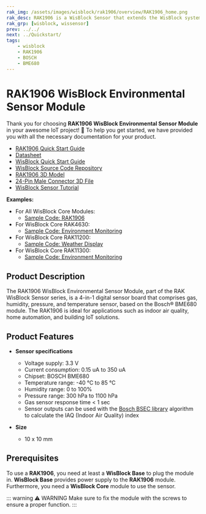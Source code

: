 ```yaml
---
rak_img: /assets/images/wisblock/rak1906/overview/RAK1906_home.png
rak_desc: RAK1906 is a WisBlock Sensor that extends the WisBlock system with a Bosch BME680 environment sensor. A ready-to-use SW library and tutorial make it easy to build a temperature and humidity data acquisition system.
rak_grp: [wisblock, wissensor]
prev: ../../
next: ../Quickstart/
tags:
    - wisblock
    - RAK1906
    - BOSCH
    - BME680
---
```


# RAK1906 WisBlock Environmental Sensor Module

Thank you for choosing **RAK1906 WisBlock Environmental Sensor Module** in your awesome IoT project! 🎉 To help you get started, we have provided you with all the necessary documentation for your product.

* [RAK1906 Quick Start Guide](../Quickstart/)
* [Datasheet](../Datasheet/)
* <a href="../../Quickstart/" target="_blank">WisBlock Quick Start Guide</a>
* [WisBlock Source Code Repository](https://github.com/RAKWireless/WisBlock/)
* [RAK1906 3D Model](https://downloads.rakwireless.com/3D_File/WisBlock/3D_RAK1906.stp)
* [24-Pin Male Connector 3D File](https://downloads.rakwireless.com/3D_File/Accessory/WisConnector/M24S1003K6M.stp)
* [WisBlock Sensor Tutorial](/Knowledge-Hub/Learn/WisBlock-Sensor-Tutorial/)

**Examples:**

- For All WisBlock Core Modules:
    * [Sample Code: RAK1906](https://github.com/RAKWireless/WisBlock/tree/master/examples/common/sensors/RAK1906_Environment_BME680)
- For WisBlock Core RAK4630:
    * [Sample Code: Environment Monitoring](https://github.com/RAKWireless/WisBlock/tree/master/examples/RAK4630/solutions/Environment_Monitoring)
- For WisBlock Core RAK11200:
    * [Sample Code: Weather Display](https://github.com/RAKWireless/WisBlock/tree/master/examples/RAK11200/solutions/weather_display)
- For WisBlock Core RAK11300:
    * [Sample Code: Environment Monitoring](https://github.com/RAKWireless/WisBlock/blob/master/examples/RAK11300/solutions/Environment_Monitoring)

## Product Description

The RAK1906 WisBlock Environmental Sensor Module, part of the RAK WisBlock Sensor series, is a 4-in-1 digital sensor board that comprises gas, humidity, pressure, and temperature sensor, based on the Bosch® BME680 module. The RAK1906 is ideal for applications such as indoor air quality, home automation, and building IoT solutions.

## Product Features

* **Sensor specifications**
    * Voltage supply: 3.3&nbsp;V
    * Current consumption: 0.15&nbsp;uA to 350&nbsp;uA
    * Chipset: BOSCH BME680
    * Temperature range: -40&nbsp;°C to 85&nbsp;°C
    * Humidity range: 0 to 100%
    * Pressure range: 300&nbsp;hPa to 1100&nbsp;hPa
    * Gas sensor response time < 1&nbsp;sec
    * Sensor outputs can be used with the [Bosch BSEC library](https://github.com/BoschSensortec/BSEC-Arduino-library) algorithm to calculate the IAQ (Indoor Air Quality) index

* **Size**
    * 10 x 10&nbsp;mm

## Prerequisites

To use a **RAK1906**, you need at least a **WisBlock Base** to plug the module in. **WisBlock Base** provides power supply to the **RAK1906** module. Furthermore, you need a **WisBlock Core** module to use the sensor.

::: warning ⚠️ WARNING
Make sure to fix the module with the screws to ensure a proper function.
:::
